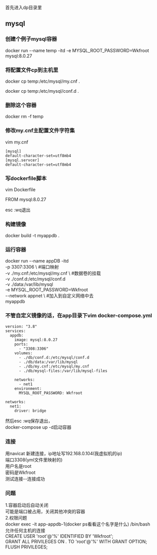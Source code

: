 首先进入dp目录里
## mysql
### 创建个例子mysql容器
docker run --name temp -itd -e MYSQL_ROOT_PASSWORD=Wkfroot mysql:8.0.27
### 将配置文件cp到主机里
docker cp temp:/etc/mysql/my.cnf .

docker cp temp:/etc/mysql/conf.d .
### 删除这个容器
docker rm -f temp
### 修改my.cnf主配置文件字符集
vim my.cnf <br>
```
[mysql] 
default-character-set=utf8mb4
[mysql.servcer]
default-character-set=utf8mb4
```
### 写dockerfile脚本
vim Dockerfile

FROM mysql:8.0.27

esc :wq退出
### 构建镜像
docker build -t myappdb .

### 运行容器
docker run --name appDB -itd \
-p 3307:3306 \ #端口映射\
-v ./my.cnf:/etc/mysql/my.cnf \  #数据卷的挂载 \
-v ./conf.d:/etc/mysql/conf.d \
-v ./data:/var/lib/mysql \
-e MYSQL_ROOT_PASSWORD=Wkfroot \
--network appnet \  #加入到自定义网络中去\
myappdb

### 不管自定义镜像的话，在app目录下vim docker-compose.yml
```
version: "3.8"
services:
  appdb:  
    image: mysql:8.0.27       
    ports:              
      - "3308:3306"            
    volumes:            
      - ./db/conf.d:/etc/mysql/conf.d      
      - ./db/data:/var/lib/mysql        
      - ./db/my.cnf:/etc/mysql/my.cnf        
      - ./db/mysql-files:/var/lib/mysql-files     

    networks:       
      - net1  
    environment:  
      MYSQL_ROOT_PASSWORD: Wkfroot   

networks: 
  net1:  
    driver: bridge   
```

然后esc :wq保存退出， <br>
docker-compose up -d启动容器

### 连接
用navicat 新建连接，ip地址写192.168.0.104(我虚拟机的ip) <br>
端口3308(yml文件里映射的)  <br>
用户名是root  <br>
密码是Wkfroot <br>
测试连接--连接成功  

### 问题
1.容器启动后自动关闭 <br>
可能是端口被占用，关闭其他冲突的容器 <br>
2.权限问题 <br>
docker exec -it app-appdb-1(docker ps看看这个名字是什么) /bin/bash <br>
允许任何主机的连接 <br>
CREATE USER 'root'@'%' IDENTIFIED BY 'Wkfroot'; <br>
GRANT ALL PRIVILEGES ON *.* TO 'root'@'%' WITH GRANT OPTION; <br>
FLUSH PRIVILEGES; 




